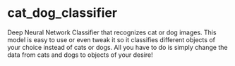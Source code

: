 # cat_dog_classifier
Deep Neural Network Classifier that recognizes cat or dog images. This model is easy to use or even tweak it so it classifies different objects of your choice instead of cats or dogs. All you have to do is simply change the data from cats and dogs to objects of your desire!
